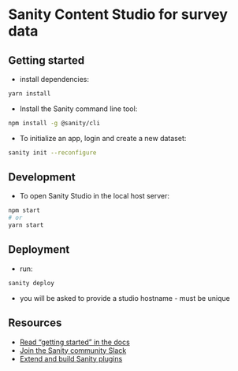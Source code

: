 # Sanity Content Studio for survey data

## Getting started

- install dependencies:

```bash
yarn install
```

- Install the Sanity command line tool:

```bash
npm install -g @sanity/cli
```

- To initialize an app, login and create a new dataset:

```bash
sanity init --reconfigure
```

## Development

- To open Sanity Studio in the local host server:

```bash
npm start 
# or
yarn start
```

## Deployment

- run: 
```bash
sanity deploy
```

- you will be asked to provide a studio hostname - must be unique

## Resources

- [Read “getting started” in the docs](https://www.sanity.io/docs/introduction/getting-started?utm_source=readme)
- [Join the Sanity community Slack](https://slack.sanity.io/?utm_source=readme)
- [Extend and build Sanity plugins](https://www.sanity.io/docs/content-studio/extending?utm_source=readme)

